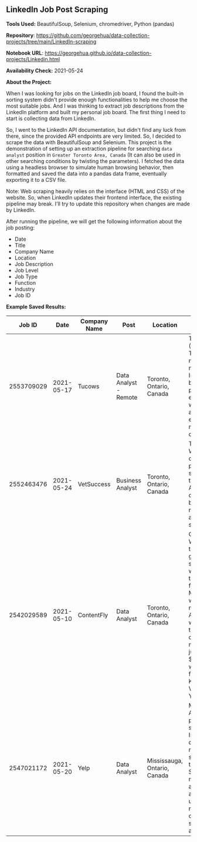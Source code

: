 ## LinkedIn Job Post Scraping 



**Tools Used:** BeautifulSoup, Selenium, chromedriver, Python (pandas)

**Repository**: https://github.com/georgehua/data-collection-projects/tree/main/LinkedIn-scraping

**Notebook URL**: https://georgehua.github.io/data-collection-projects/Linkedin.html

**Availability Check:** 2021-05-24

**About the Project:**

When I was looking for jobs on the LinkedIn job board, I found the built-in sorting system didn't provide enough functionalities to help me choose the most suitable jobs. And I was thinking to extract job descriptions from the LinkedIn platform and built my personal job board. The first thing I need to start is collecting data from LinkedIn.

So, I went to the LinkedIn API documentation, but didn't find any luck from there, since the provided API endpoints are very limited. So, I decided to scrape the data with BeautifulSoup and Selenium. This project is the demonstration of setting up an extraction pipeline for searching `data analyst` position in `Greater Toronto Area, Canada` (It can also be used in other searching conditions by twisting the parameters). I fetched the data using a headless browser to simulate human browsing behavior, then formatted and saved the data into a pandas data frame, eventually exporting it to a CSV file.

Note: Web scraping heavily relies on the interface (HTML and CSS) of the website. So, when LinkedIn updates their frontend interface, the existing pipeline may break. I'll try to update this repository when changes are made by LinkedIn.



After running the pipeline, we will get the following information about the job posting:

- Date
- Title
- Company Name
- Location
- Job Description
- Job Level
- Job Type
- Function
- Industry
- Job ID



**Example Saved Results:**

| Job ID     | Date       | Company Name | Post                  | Location                     | Description                                                  | Level               | Type                     | Function                           | Industry                                                     |
| ---------- | ---------- | ------------ | --------------------- | ---------------------------- | ------------------------------------------------------------ | ------------------- | ------------------------ | ---------------------------------- | ------------------------------------------------------------ |
| 2553709029 | 2021-05-17 | Tucows       | Data Analyst - Remote | Toronto, Ontario, Canada     | Tucows (NASDAQ:TCX, TSX:TC) is on a mission to make the Internet better by providing people everywhere with online access to be empowered to make individual contributions... | Entry level         | Full-time                | Information Technology             | Information Technology and Services, Computer Software, and Internet |
| 2552463476 | 2021-05-24 | VetSuccess   | Business Analyst      | Toronto, Ontario, Canada     | The Role Working closely with project stakeholders, the Business Analyst will define the business requirements and functional specifications... | Entry level         | Full-time                | Information Technology and Analyst | Veterinary and Information Technology and Services           |
| 2542029589 | 2021-05-10 | ContentFly   | Data Analyst          | Toronto, Ontario, Canada     | ContentFly (YC W21) is one of the fastest growing B2B startups in the world. Building the Mailchimp for Content Marketing, we've grown to nearly $4m ARR in a year with a small team, no sales or dedicated marketing. We just closed a $10m Series A with Tier 1 funds like Khosla Ventures & YCombinator... | Mid-Senior level    | Full-time                | Analyst                            | Marketing and Advertising, Computer Software, and Internet   |
| 2547021172 | 2021-05-20 | Yelp         | Data Analyst          | Mississauga, Ontario, Canada | Must-Have • Analytical and problem-solving skills • Interpreting data, analyzing results using statistical techniques • Statistical methods to analyze data and generate useful business reports • Good communication skills • Positive attitude... | Good-to-Have Skills | • Data Mining experience | • Data Mining experience           | Information Technology and Services                          |


